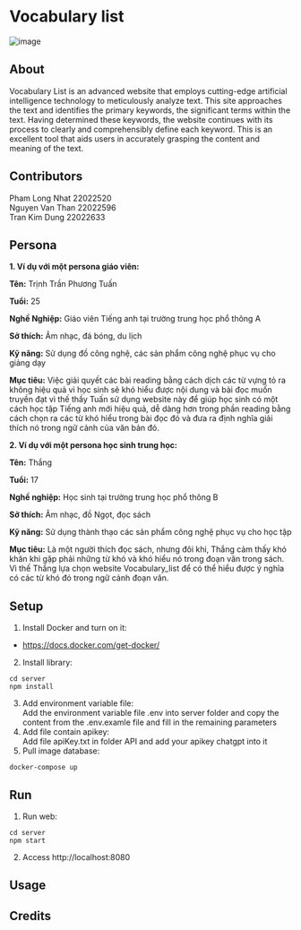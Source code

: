 # Vocabulary list
![image](https://github.com/nhat2520/vocabulary_list/assets/117809086/a3e7da8e-ff65-40af-9a07-84b091098fd1)
## About
Vocabulary List is an advanced website that employs cutting-edge artificial intelligence technology to meticulously analyze text. This site approaches the text and identifies the primary keywords, the significant terms within the text. Having determined these keywords, the website continues with its process to clearly and comprehensibly define each keyword. This is an excellent tool that aids users in accurately grasping the content and meaning of the text.
## Contributors
 Pham Long Nhat 22022520 <br>
 Nguyen Van Than 22022596 <br>
 Tran Kim Dung 22022633
## Persona
**1. Ví dụ với một persona giáo viên:** <br>

**Tên:** Trịnh Trần Phương Tuấn <br>

**Tuổi:** 25 <br>

**Nghề Nghiệp:** Giáo viên Tiếng anh tại trường trung học phổ thông A<br>

**Sở thích:** Âm nhạc, đá bóng, du lịch <br>

**Kỹ năng:** Sử dụng đồ công nghệ, các sản phẩm công nghệ phục vụ cho giảng dạy<br>

**Mục tiêu:** Việc giải quyết các bài reading bằng cách dịch các từ vựng tỏ ra không hiệu quả vì học sinh sẽ khó hiểu được nội dung và bài đọc muốn truyền đạt vì thế thầy Tuấn sử dụng website này để giúp học sinh có một cách học tập Tiếng anh mới hiệu quả, dễ dàng hơn trong phần reading bằng cách chọn ra các từ khó hiểu trong bài đọc đó và đưa ra định nghĩa giải thích nó trong ngữ cảnh của văn bản đó.

**2. Ví dụ với một persona học sinh trung học:**

**Tên:** Thắng <br>

**Tuổi:** 17 <br>

**Nghề nghiệp:** Học sinh tại trường trung học phổ thông B <br>

**Sở thích:** Âm nhạc, đồ Ngọt, đọc sách <br>

**Kỹ năng:** Sử dụng thành thạo các sản phẩm công nghệ phục vụ cho học tập <br>

**Mục tiêu:** Là một người thích đọc sách, nhưng đôi khi, Thắng cảm thấy khó khăn khi gặp phải những từ khó và khó hiểu nó trong đoạn văn trong sách. Vì thế Thắng lựa chọn website Vocabulary_list để có thể hiểu được ý nghĩa có các từ khó đó trong ngữ cảnh đoạn văn. <br>
## Setup
1. Install Docker and turn on it: <br>
+ https://docs.docker.com/get-docker/
2. Install library: <br>
```
cd server
npm install 
```
3. Add environment variable file: <br>
Add the environment variable file .env into server folder and copy the content from the .env.examle file and fill in the remaining parameters<br>
4. Add file contain apikey: <br>
Add file apiKey.txt in folder API and add your apikey chatgpt into it <br>
5. Pull image database:<br>
```
docker-compose up
```
## Run
1. Run web:
```
cd server
npm start
```
2. Access http://localhost:8080
## Usage
## Credits

